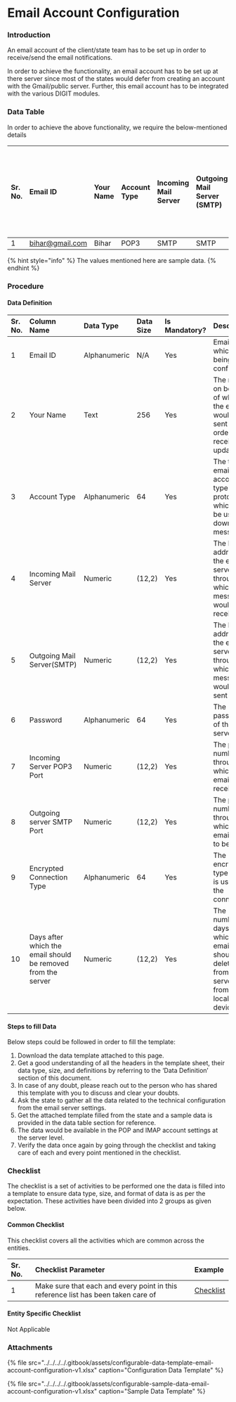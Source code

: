 # Email Account Configuration

### Introduction

An email account of the client/state team has to be set up in order to receive/send the email notifications.

In order to achieve the functionality, an email account has to be set up at there server since most of the states would defer from creating an account with the Gmail/public server. Further, this email account has to be integrated with the various DIGIT modules.

### Data Table

In order to achieve the above functionality, we require the below-mentioned details

| Sr. No. | Email ID | Your Name | Account Type | Incoming Mail Server | Outgoing Mail Server \(SMTP\) | Password | Incoming Server POP3 Port | Outgoing server SMTP Port | Encrypted Connection Type | Days after which the email should be removed from the server |
| :--- | :--- | :--- | :--- | :--- | :--- | :--- | :--- | :--- | :--- | :--- |
| 1 | [bihar@gmail.com](mailto:bihar@gmail.com) | Bihar | POP3 | SMTP | SMTP | \*\*\*\* | 192.172.82.12 | 192.172.82.12 | Auto | 14 |

{% hint style="info" %}
The values mentioned here are sample data.
{% endhint %}

### Procedure

#### Data Definition

| Sr. No. | Column Name | Data Type | Data Size | Is Mandatory? | Description |
| :--- | :--- | :--- | :--- | :--- | :--- |
| 1 | Email ID | Alphanumeric |  N/A | Yes | Email id which is being configured |
| 2 | Your Name | Text |  256 | Yes |  The name on behalf of which the email would be sent in order to receive the updates |
| 3 | Account Type | Alphanumeric |  64 | Yes | The type of email account type protocol which will be used to download messages |
| 4 | Incoming Mail Server | Numeric | \(12,2\) |  Yes |  The IP address of the email server through which messages would be received |
| 5 | Outgoing Mail Server\(SMTP\) | Numeric |  \(12,2\) | Yes |  The IP address of the email server through which messages would be sent |
| 6 | Password | Alphanumeric |  64 | Yes |  The password of the email server |
| 7 | Incoming Server POP3 Port | Numeric |  \(12,2\) | Yes |  The port number through which the emails are received |
| 8 | Outgoing server SMTP Port | Numeric |  \(12,2\) | Yes |  The port number through which the emails are to be sent |
| 9 | Encrypted Connection Type | Alphanumeric |  64 | Yes |  The encryption type which is used for the connection |
| 10 | Days after which the email should be removed from the server | Numeric |  \(12,2\) | Yes |  The number of days after which the email should be deleted from the server \(not from the local device\) |

#### Steps to fill Data

Below steps could be followed in order to fill the template:

1. Download the data template attached to this page.
2. Get a good understanding of all the headers in the template sheet, their data type, size, and definitions by referring to the ‘Data Definition’ section of this document.
3. In case of any doubt, please reach out to the person who has shared this template with you to discuss and clear your doubts.
4. Ask the state to gather all the data related to the technical configuration from the email server settings.
5. Get the attached template filled from the state and a sample data is provided in the data table section for reference.
6. The data would be available in the POP and IMAP account settings at the server level.
7. Verify the data once again by going through the checklist and taking care of each and every point mentioned in the checklist.

### Checklist

The checklist is a set of activities to be performed one the data is filled into a template to ensure data type, size, and format of data is as per the expectation. These activities have been divided into 2 groups as given below.

#### Common Checklist

This checklist covers all the activities which are common across the entities.

| Sr. No. | Checklist Parameter | Example |
| :--- | :--- | :--- |
| 1 | Make sure that each and every point in this reference list has been taken care of | [Checklist](../../module-setup/untitled-1/checklist.md) |

#### Entity Specific Checklist

Not Applicable

### Attachments

{% file src="../../../../.gitbook/assets/configurable-data-template-email-account-configuration-v1.xlsx" caption="Configuration Data Template" %}

{% file src="../../../../.gitbook/assets/configurable-sample-data-email-account-configuration-v1.xlsx" caption="Sample Data Template" %}

